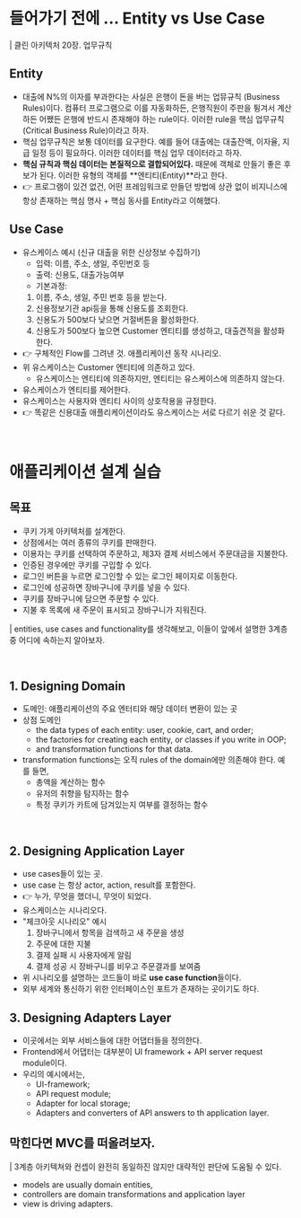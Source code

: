 # 들어가기 전에 ... Entity vs Use Case

| 클린 아키텍처 20장. 업무규칙

## Entity

- 대출에 N%의 이자를 부과한다는 사실은 은행이 돈을 버는 업뮤규칙 (Business Rules)이다. 컴퓨터 프로그램으로 이를 자동화하든, 은행직원이 주판을 튕겨서 계산하든 어쨌든 은행에 반드시 존재해야 하는 rule이다. 이러한 rule을 핵심 업무규칙 (Critical Business Rule)이라고 하자.
- 핵심 업무규칙은 보통 데이터를 요구한다. 예를 들어 대출에는 대출잔액, 이자율, 지급 일정 등이 필요하다. 이러한 데이터를 핵심 업무 데이터라고 하자.
- **핵심 규칙과 핵심 데이터는 본질적으로 결합되어있다.** 때문에 객체로 만들기 좋은 후보가 된다. 이러한 유형의 객체를 **엔티티(Entity)**라고 한다.
- 👉 프로그램이 있건 없건, 어떤 프레임워크로 만들던 방법에 상관 없이 비지니스에 항상 존재하는 핵심 명사 + 핵심 동사를 Entity라고 이해했다.

## Use Case

- 유스케이스 예시 (신규 대출을 위한 신상정보 수집하기)
  - 입력: 이름, 주소, 생일, 주민번호 등
  - 출력: 신용도, 대출가능여부
  - 기본과정:
  1. 이름, 주소, 생일, 주민 번호 등을 받는다.
  2. 신용정보기관 api등을 통해 신용도를 조회한다.
  3. 신용도가 500보다 낮으면 거절버튼을 활성화한다.
  4. 신용도가 500보다 높으면 Customer 엔티티를 생성하고, 대출견적을 활성화한다.
- 👉 구체적인 Flow를 그려낸 것. 애플리케이션 동작 시나리오.
- 위 유스케이스는 Customer 엔티티에 의존하고 있다.
  - 유스케이스는 엔티티에 의존하지만, 엔티티는 유스케이스에 의존하지 않는다.
- 유스케이스가 엔티티를 제어한다.
- 유스케이스는 사용자와 엔티티 사이의 상호작용을 규정한다.
- 👉 똑같은 신용대출 애플리케이션이라도 유스케이스는 서로 다르기 쉬운 것 같다.

<br>

# 애플리케이션 설계 실습

## 목표

- 쿠키 가게 아키텍처를 설계한다.
- 상점에서는 여러 종류의 쿠키를 판매한다.
- 이용자는 쿠키를 선택하여 주문하고, 제3자 결제 서비스에서 주문대금을 지불한다.
- 인증된 경우에만 쿠키를 구입할 수 있다.
- 로그인 버튼을 누르면 로그인할 수 있는 로그인 페이지로 이동한다.
- 로그인에 성공하면 장바구니에 쿠키를 넣을 수 있다.
- 쿠키를 장바구니에 담으면 주문할 수 있다.
- 지불 후 목록에 새 주문이 표시되고 장바구니가 지워진다.

| entities, use cases and functionality를 생각해보고, 이들이 앞에서 설명한 3계층 중 어디에 속하는지 알아보자.

<br>

## 1. Designing Domain

- 도메인: 애플리케이션의 주요 엔터티와 해당 데이터 변환이 있는 곳
- 상점 도메인
  - the data types of each entity: user, cookie, cart, and order;
  - the factories for creating each entity, or classes if you write in OOP;
  - and transformation functions for that data.
- transformation functions는 오직 rules of the domain에만 의존해야 한다. 예를 들면,
  - 총액을 계산하는 함수
  - 유저의 취향을 탐지하는 함수
  - 특정 쿠키가 카트에 담겨있는지 여부를 결정하는 함수

<br>

## 2. Designing Application Layer

- use cases들이 있는 곳.
- use case 는 항상 actor, action, result를 포함한다.
- 👉 누가, 무엇을 했더니, 무엇이 되었다.
- 유스케이스는 시나리오다.
- "체크아웃 시나리오" 예시
  1. 장바구니에서 항목을 검색하고 새 주문을 생성
  2. 주문에 대한 지불
  3. 결제 실패 시 사용자에게 알림
  4. 결제 성공 시 장바구니를 비우고 주문결과를 보여줌
- 위 시나리오를 설명하는 코드들이 바로 **use case function**들이다.
- 외부 세계와 통신하기 위한 인터페이스인 포트가 존재하는 곳이기도 하다.

## 3. Designing Adapters Layer

- 이곳에서는 외부 서비스들에 대한 어댑터들을 정의한다.
- Frontend에서 어댑터는 대부분이 UI framework + API server request module이다.
- 우리의 예시에서는,
  - UI-framework;
  - API request module;
  - Adapter for local storage;
  - Adapters and converters of API answers to th application layer.

## 막힌다면 MVC를 떠올려보자.

| 3계층 아키텍쳐와 컨셉이 완전히 동일하진 않지만 대략적인 판단에 도움될 수 있다.

- models are usually domain entities,
- controllers are domain transformations and application layer
- view is driving adapters.
